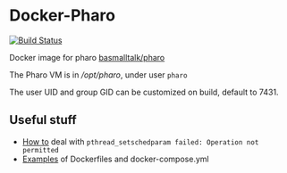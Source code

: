 # Docker-Pharo

[![Build Status](https://travis-ci.org/ba-st/docker-pharo.svg?branch=master)](https://travis-ci.org/ba-st/docker-pharo)

Docker image for pharo [basmalltalk/pharo](https://hub.docker.com/r/basmalltalk/pharo/)

The Pharo VM is in _/opt/pharo_, under user `pharo`

The user UID and group GID can be customized on build, default to 7431.

## Useful stuff

- [How to](docs/rtprio.md) deal with `pthread_setschedparam failed: Operation not permitted`
- [Examples](docs/Examples.md) of Dockerfiles and docker-compose.yml
